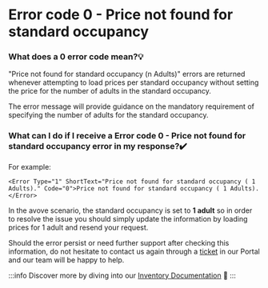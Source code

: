 ﻿---
sidebar_position: 3
---

# Error code 0 - Price not found for standard occupancy

### What does a 0 error code mean?💡
"Price not found for standard occupancy (n Adults)" errors are returned whenever attempting to load prices per standard occupancy without setting the price for the number of adults in the standard occupancy.

The error message will provide guidance on the mandatory requirement of specifying the number of adults for the standard occupancy.
### What can I do if I receive a Error code 0 - Price not found for standard occupancy error in my response?✔️
For example:

```
<Error Type="1" ShortText="Price not found for standard occupancy ( 1 Adults)." Code="0">Price not found for standard occupancy ( 1 Adults).</Error>
```

In the avove scenario, the standard occupancy is set to **1 adult** so in order to resolve the issue you should simply update the information by loading prices for 1 adult and resend your request.

Should the error persist or need further support after checking this information, do not hesitate to contact us again through a [ticket](https://app.travelgatex.com/tickets) in our Portal and our team will be happy to help.
 
:::info
Discover more by diving into our [Inventory Documentation](/docs/apps/inventory/quickstart) 🚀
:::
